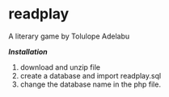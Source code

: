 # readplay
A literary game by Tolulope Adelabu

**_Installation_**
1. download and unzip file
2. create a database and import readplay.sql
3. change the database name in the php file.

